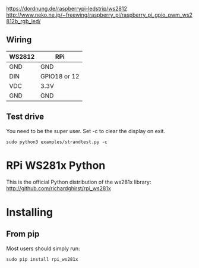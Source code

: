 https://dordnung.de/raspberrypi-ledstrip/ws2812
http://www.neko.ne.jp/~freewing/raspberry_pi/raspberry_pi_gpio_pwm_ws2812b_rgb_led/




## Wiring


WS2812  |  RPi
|-------|-------|
GND     |  GND
DIN     |  GPIO18 or 12
VDC     |  3.3V
GND     |  GND


## Test drive

You need to be the super user. Set -c to clear the display on exit.

```
sudo python3 examples/strandtest.py -c
```

# RPi WS281x Python

This is the official Python distribution of the ws281x library: http://github.com/richardghirst/rpi_ws281x

# Installing

## From pip

Most users should simply run:

```
sudo pip install rpi_ws281x
```
